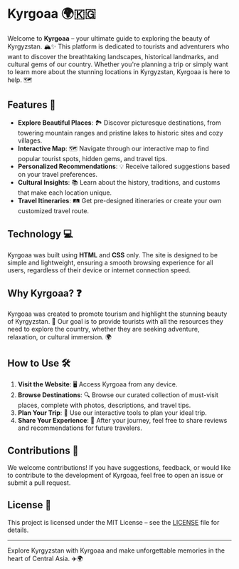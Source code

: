 # Kyrgoaa 🌍🇰🇬

Welcome to **Kyrgoaa** – your ultimate guide to exploring the beauty of Kyrgyzstan. 🏔️✨ This platform is dedicated to tourists and adventurers who want to discover the breathtaking landscapes, historical landmarks, and cultural gems of our country. Whether you're planning a trip or simply want to learn more about the stunning locations in Kyrgyzstan, Kyrgoaa is here to help. 🗺️

## Features 🌟

- **Explore Beautiful Places**: 🏞️ Discover picturesque destinations, from towering mountain ranges and pristine lakes to historic sites and cozy villages.
- **Interactive Map**: 🗺️ Navigate through our interactive map to find popular tourist spots, hidden gems, and travel tips.
- **Personalized Recommendations**: 💡 Receive tailored suggestions based on your travel preferences.
- **Cultural Insights**: 📚 Learn about the history, traditions, and customs that make each location unique.
- **Travel Itineraries**: 🛤️ Get pre-designed itineraries or create your own customized travel route.

## Technology 💻

Kyrgoaa was built using **HTML** and **CSS** only. The site is designed to be simple and lightweight, ensuring a smooth browsing experience for all users, regardless of their device or internet connection speed.

## Why Kyrgoaa? ❓

Kyrgoaa was created to promote tourism and highlight the stunning beauty of Kyrgyzstan. 🌄 Our goal is to provide tourists with all the resources they need to explore the country, whether they are seeking adventure, relaxation, or cultural immersion. 🌍

## How to Use 🛠️

1. **Visit the Website**: 🖥️ Access Kyrgoaa from any device.
2. **Browse Destinations**: 🔍 Browse our curated collection of must-visit places, complete with photos, descriptions, and travel tips.
3. **Plan Your Trip**: 🧳 Use our interactive tools to plan your ideal trip.
4. **Share Your Experience**: 🌟 After your journey, feel free to share reviews and recommendations for future travelers.

## Contributions 🤝

We welcome contributions! If you have suggestions, feedback, or would like to contribute to the development of Kyrgoaa, feel free to open an issue or submit a pull request.

## License 📝

This project is licensed under the MIT License – see the [LICENSE](LICENSE) file for details.

---

Explore Kyrgyzstan with Kyrgoaa and make unforgettable memories in the heart of Central Asia. ✈️🌍
